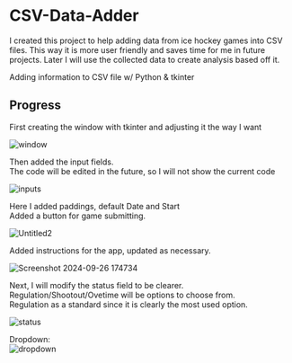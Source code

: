 # CSV-Data-Adder  

I created this project to help adding data from ice hockey games into CSV files. This way it is more user friendly and saves time for me in future projects. Later I will use the collected data to create analysis based off it.  
  
Adding information to CSV file w/ Python &amp; tkinter

## Progress

First creating the window with tkinter and adjusting it the way I want  

![window](https://github.com/user-attachments/assets/7e829cd9-4053-45ef-a42f-a55efa59b08f)  

Then added the input fields.  
The code will be edited in the future, so I will not show the current code  

![inputs](https://github.com/user-attachments/assets/a4ec0146-96b2-4e1e-a6b3-be8eb1f94c47)  

Here I added paddings, default Date and Start  
Added a button for game submitting.

![Untitled2](https://github.com/user-attachments/assets/3308530a-0768-453c-8460-14df5b24bbd2)  

Added instructions for the app, updated as necessary.

![Screenshot 2024-09-26 174734](https://github.com/user-attachments/assets/974ef363-10c4-46c6-b0a5-c6cc51b60065)  

Next, I will modify the status field to be clearer.  
Regulation/Shootout/Ovetime will be options to choose from.  
Regulation as a standard since it is clearly the most used option.  

![status](https://github.com/user-attachments/assets/59b3b8a8-f7eb-4545-abdd-468b6ba0c144)  

Dropdown:  
![dropdown](https://github.com/user-attachments/assets/5d656547-2628-4606-9473-94a25f4862c9)

